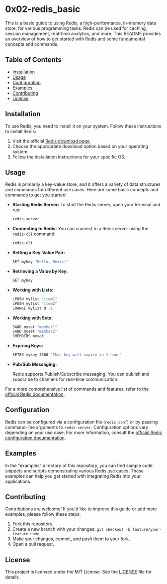 # 0x02-redis_basic

This is a basic guide to using Redis, a high-performance, in-memory data store, for various programming tasks. Redis can be used for caching, session management, real-time analytics, and more. This README provides an overview of how to get started with Redis and some fundamental concepts and commands.

## Table of Contents

- [Installation](#installation)
- [Usage](#usage)
- [Configuration](#configuration)
- [Examples](#examples)
- [Contributing](#contributing)
- [License](#license)

## Installation

To use Redis, you need to install it on your system. Follow these instructions to install Redis:

1. Visit the official [Redis download page](https://redis.io/download).
2. Choose the appropriate download option based on your operating system.
3. Follow the installation instructions for your specific OS.

## Usage

Redis is primarily a key-value store, and it offers a variety of data structures and commands for different use cases. Here are some basic concepts and commands to get you started:

- **Starting Redis Server:** To start the Redis server, open your terminal and run:

  ```bash
  redis-server
  ```

- **Connecting to Redis:** You can connect to a Redis server using the `redis-cli` command:

  ```bash
  redis-cli
  ```

- **Setting a Key-Value Pair:**

  ```bash
  SET mykey "Hello, Redis!"
  ```

- **Retrieving a Value by Key:**

  ```bash
  GET mykey
  ```

- **Working with Lists:**

  ```bash
  LPUSH mylist "item1"
  LPUSH mylist "item2"
  LRANGE mylist 0 -1
  ```

- **Working with Sets:**

  ```bash
  SADD myset "member1"
  SADD myset "member2"
  SMEMBERS myset
  ```

- **Expiring Keys:**

  ```bash
  SETEX mykey 3600 "This key will expire in 1 hour"
  ```

- **Pub/Sub Messaging:**

  Redis supports Publish/Subscribe messaging. You can publish and subscribe to channels for real-time communication.

For a more comprehensive list of commands and features, refer to the [official Redis documentation](https://redis.io/documentation).

## Configuration

Redis can be configured via a configuration file (`redis.conf`) or by passing command-line arguments to `redis-server`. Configuration options vary depending on your use case. For more information, consult the [official Redis configuration documentation](https://redis.io/topics/config).

## Examples

In the "examples" directory of this repository, you can find sample code snippets and scripts demonstrating various Redis use cases. These examples can help you get started with integrating Redis into your applications.

## Contributing

Contributions are welcome! If you'd like to improve this guide or add more examples, please follow these steps:

1. Fork this repository.
2. Create a new branch with your changes: `git checkout -b feature/your-feature-name`
3. Make your changes, commit, and push them to your fork.
4. Open a pull request.

## License

This project is licensed under the MIT License. See the [LICENSE](LICENSE) file for details.
